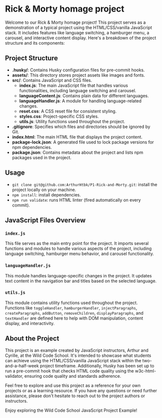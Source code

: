 # Rick & Morty homage project

Welcome to our Rick & Morty homage project! This project serves as a demonstration of a typical project using the HTML/CSS/vanilla JavaScript stack. It includes features like language switching, a hamburger menu, a carousel, and interactive content display. Here's a breakdown of the project structure and its components:

## Project Structure

- **.husky/**: Contains Husky configuration files for pre-commit hooks.
- **assets/**: This directory stores project assets like images and fonts.
- **src/**: Contains JavaScript and CSS files.
  - **index.js**: The main JavaScript file that handles various functionalities, including language switching and carousel.
  - **languageContent.js**: Contains plain data for different languages.
  - **languageHandler.js**: A module for handling language-related changes.
  - **reset.css**: A CSS reset file for consistent styling.
  - **styles.css**: Project-specific CSS styles.
  - **utils.js**: Utility functions used throughout the project.
- **.gitignore**: Specifies which files and directories should be ignored by Git.
- **index.html**: The main HTML file that displays the project content.
- **package-lock.json**: A generated file used to lock package versions for npm dependencies.
- **package.json**: Contains metadata about the project and lists npm packages used in the project.

## Usage

- `git clone git@github.com:ArthurHtbk/P1-Rick-and-Morty.git`: install the project locally on your machine.
- `npm install`: install dependencies.
- `npm run validate`: runs HTML linter (fired automatically on every commit).

## JavaScript Files Overview

### `index.js`

This file serves as the main entry point for the project. It imports several functions and modules to handle various aspects of the project, including language switching, hamburger menu behavior, and carousel functionality.

### `languageHandler.js`

This module handles language-specific changes in the project. It updates text content in the navigation bar and titles based on the selected language.

### `utils.js`

This module contains utility functions used throughout the project. Functions like `toggleHandler`, `hamburgerHandler`, `injectParagraphs`, `createParagraphs`, `addButton`, `removeChildren`, `displayParagraphs`, and `textHandler` are defined here to help with DOM manipulation, content display, and interactivity.

## About the Project

This project is an example created by JavaScript instructors, Arthur and Cyrille, at the Wild Code School. It's intended to showcase what students can achieve using the HTML/CSS/vanilla JavaScript stack within the two-and-a-half-week project timeframe. Additionally, Husky has been set up to run a pre-commit hook that checks HTML code quality using the w3c-html-validator, ensuring code quality and standards adherence.

Feel free to explore and use this project as a reference for your own projects or as a learning resource. If you have any questions or need further assistance, please don't hesitate to reach out to the project authors or instructors.

Enjoy exploring the Wild Code School JavaScript Project Example!
